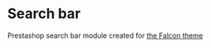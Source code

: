 # Search bar   
Prestashop search bar module created for [the Falcon theme](https://github.com/Oksydan/falcon)
